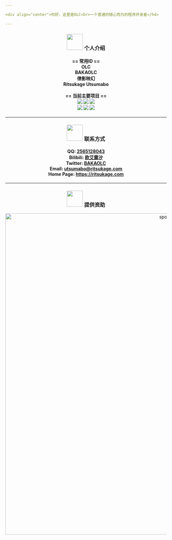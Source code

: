 ```yaml
---

<div align="center">你好，这里是OLC<br>一个普通的随心而为的程序开发者</h4>

---
```


<div align="center">
  <h3>
    <img width="50" src="https://i.loli.net/2021/01/21/UbrhXveL7MK4unZ.png">
    个人介绍
  </h3>
  <h4>
    == 常用ID ==
    <br>
    OLC
    <br>
    BAKAOLC
    <br>
    律影映幻
    <br>
    Ritsukage Utsumabo
    <br>
    <br>
    == 当前主要项目 ==
    <br>
    <a href="https://github.com/BAKAOLC/Ritsukage-Core"><img src="https://img.shields.io/badge/Repository-Ritsukage%20Core-ff69b4?style=for-the-badge"></a>
    <img src="https://img.shields.io/github/license/BAKAOLC/Ritsukage-Core?style=for-the-badge">
    <img src="https://img.shields.io/github/stars/BAKAOLC/Ritsukage-Core?style=for-the-badge">
    <br>
    <a href="https://github.com/BAKAOLC/RitsukageGif"><img src="https://img.shields.io/badge/Repository-RitsukageGif-ff69b4?style=for-the-badge"></a>
    <img src="https://img.shields.io/github/license/BAKAOLC/RitsukageGif?style=for-the-badge">
    <img src="https://img.shields.io/github/stars/BAKAOLC/RitsukageGif?style=for-the-badge">
  </h4>
</div>

---

<div align="center">
  <h3>
    <img width="50" src="https://i.loli.net/2021/01/21/UbrhXveL7MK4unZ.png">
    联系方式
  </h3>
  <h4>
    QQ: <a href="http://qm.qq.com/cgi-bin/qm/qr?k=jAvYv1q-74ZWPpkvhL3WHQsDR8lXZzHV 2565128043">2565128043</a>
    <br>
    Bilibili: <a href="https://space.bilibili.com/3818840">欧艾露汐</a>
    <br>
    Twitter: <a href="https://twitter.com/BAKAOLC">BAKAOLC</a>
    <br>
    Email: <a href="mailto:utsumabo@ritsukage.com">utsumabo@ritsukage.com</a>
    <br>
    Home Page: <a href="https://ritsukage.com">https://ritsukage.com</a>
  </h4>
</div>

---

<div align="center">
  <h3>
    <img width="50" src="https://i.loli.net/2021/01/21/UbrhXveL7MK4unZ.png">
    提供资助
  </h3>
  <img width="1000" src="https://s2.loli.net/2022/08/22/ZTY3PaQl8mR5pwc.png" alt="sponsor">
</div>
